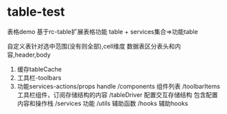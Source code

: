 # table-test
表格demo
基于rc-table扩展表格功能
table + services集合=>功能table

自定义表针对选中范围(没有则全部),cell维度
数据表区分表头和内容,header,body


1. 缓存tableCache
2. 工具栏-toolbars
3. 功能services-actions/props handle
/components 组件列表
/toolbarItems 工具栏组件，订阅存储结构的内容
/tableDriver 配置交互存储结构
包含配置内容和操作栈
/services 功能
/utils 辅助函数
/hooks 辅助hooks
